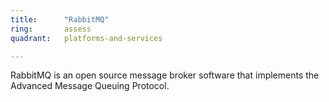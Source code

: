 ```yaml
---
title:      "RabbitMQ"
ring:       assess
quadrant:   platforms-and-services

---
```


RabbitMQ is an open source message broker software that implements the Advanced Message Queuing Protocol.